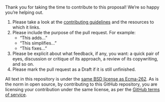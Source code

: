 Thank you for taking the time to contribute to this proposal!
We’re so happy you’re helping out.

1. Please take a look at the [contributing guidelines][]
   and the resources to which it links.
2. Please include the purpose of the pull request. For example:
   * “This adds…”
   * “This simplifies…”
   * “This fixes…”
3. Please be explicit about what feedback, if any, you want:
   a quick pair of eyes, discussion or critique of its approach,
   a review of its copywriting, and so on.
4. Please mark the pull request as a Draft if it is still unfinished.

All text in this repository is under the
[same BSD license as Ecma-262][LICENSE.md].
As is the norm in open source, by contributing to this GitHub repository,
you are licensing your contribution under the same license,
as per the
[GitHub terms of service][ToS].

[contributing guidelines]: https://github.com/tc39/proposal-pipeline-operator/blob/main/CONTRIBUTING.md
[LICENSE.md]: https://github.com/tc39/proposal-pipeline-operator/blob/main/LICENSE.md
[ToS]: https://help.github.com/en/github/site-policy/github-terms-of-service
